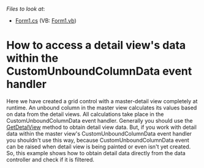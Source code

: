 <!-- default file list -->
*Files to look at*:

* [Form1.cs](./CS/E2442_UnboundDataFromDetail/Form1.cs) (VB: [Form1.vb](./VB/E2442_UnboundDataFromDetail/Form1.vb))
<!-- default file list end -->
# How to access a detail view's data within the CustomUnboundColumnData event handler


<p>Here we have created a grid control with a master-detail view completely at runtime. An unbound column in the master view calculates its values based on data from the detail views. All calculations take place in the CustomUnboundColumnData event handler. Generally you should use the <a href="http://documentation.devexpress.com/#WindowsForms/DevExpressXtraGridViewsGridGridView_GetDetailViewtopic">GetDetalView</a> method to obtain detail view data. But, if you work with detail data within the master view's  CustomUnboundColumnData event handler you shouldn't use this way, because CustomUnboundColumnData event can be raised when detail view is being painted or even isn't yet created. So, this example shows how to obtain detail data directly from the data controller and check if it is filtered.</p>

<br/>


